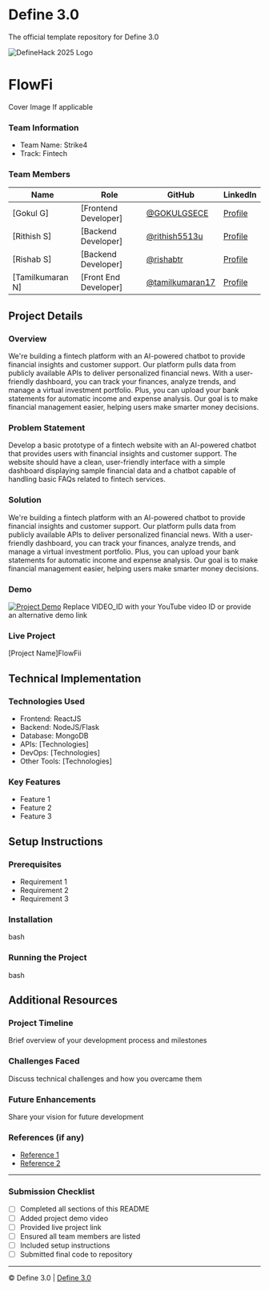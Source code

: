 # Define 3.0
The official template repository for Define 3.0

![DefineHack 2025 Logo](https://github.com/user-attachments/assets/8173bc16-418e-4912-b500-c6427e4ba4b6)



# FlowFi
 Cover Image  If applicable

### Team Information
- Team Name: Strike4 
- Track: Fintech

### Team Members
| Name | Role | GitHub | LinkedIn |
|------|------|--------|----------|
| [Gokul G] | [Frontend Developer] | [@GOKULGSECE](https://github.com/GOKULGSECE) | [Profile](https://linkedin.com/in/gokul-g-760a23259) |
| [Rithish S] | [Backend Developer] | [@rithish5513u](https://github.com/rithish5513u) | [Profile](https://linkedin.com/in/rithish-s) |
| [Rishab S] | [Backend Developer] | [@rishabtr](https://github.com/rishabtr) | [Profile](https://linkedin.com/in/rishab-s-0aa28b21a) |
| [Tamilkumaran N] | [Front End Developer] | [@tamilkumaran17](https://github.com/tamilkumaran17) | [Profile](https://linkedin.com/in/tamilkumarann) |

## Project Details

### Overview
We're building a fintech platform with an AI-powered chatbot to provide financial insights and customer support. Our platform pulls data from publicly available APIs to deliver personalized financial news. With a user-friendly dashboard, you can track your finances, analyze trends, and manage a virtual investment portfolio. Plus, you can upload your bank statements for automatic income and expense analysis. Our goal is to make financial management easier, helping users make smarter money decisions.

### Problem Statement
Develop a basic prototype of a fintech website with an AI-powered chatbot that provides users with financial insights and customer support. The website should have a clean, user-friendly interface with a simple dashboard displaying sample financial data and a chatbot capable of handling basic FAQs related to fintech services.

### Solution
We're building a fintech platform with an AI-powered chatbot to provide financial insights and customer support. Our platform pulls data from publicly available APIs to deliver personalized financial news. With a user-friendly dashboard, you can track your finances, analyze trends, and manage a virtual investment portfolio. Plus, you can upload your bank statements for automatic income and expense analysis. Our goal is to make financial management easier, helping users make smarter money decisions.

### Demo
[![Project Demo](https://img.youtube.com/vi/VIDEO_ID/0.jpg)](https://www.youtube.com/watch?v=VIDEO_ID)
Replace VIDEO_ID with your YouTube video ID or provide an alternative demo link

### Live Project
[Project Name]FlowFii

## Technical Implementation

### Technologies Used
- Frontend: ReactJS
- Backend: NodeJS/Flask
- Database: MongoDB
- APIs: [Technologies]
- DevOps: [Technologies]
- Other Tools: [Technologies]

### Key Features
- Feature 1
- Feature 2
- Feature 3

## Setup Instructions

### Prerequisites
- Requirement 1
- Requirement 2
- Requirement 3

### Installation 
bash



### Running the Project
bash



## Additional Resources

### Project Timeline
Brief overview of your development process and milestones

### Challenges Faced
Discuss technical challenges and how you overcame them

### Future Enhancements
Share your vision for future development

### References (if any)
- [Reference 1](link)
- [Reference 2](link)

---

### Submission Checklist
- [ ] Completed all sections of this README
- [ ] Added project demo video
- [ ] Provided live project link
- [ ] Ensured all team members are listed
- [ ] Included setup instructions
- [ ] Submitted final code to repository

---

© Define 3.0 | [Define 3.0](https://www.define3.xyz/)
